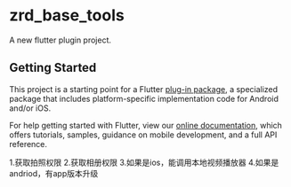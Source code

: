 # zrd_base_tools

A new flutter plugin project.

## Getting Started

This project is a starting point for a Flutter
[plug-in package](https://flutter.dev/developing-packages/),
a specialized package that includes platform-specific implementation code for
Android and/or iOS.

For help getting started with Flutter, view our 
[online documentation](https://flutter.dev/docs), which offers tutorials, 
samples, guidance on mobile development, and a full API reference.



1.获取拍照权限
2.获取相册权限
3.如果是ios，能调用本地视频播放器
4.如果是andriod，有app版本升级